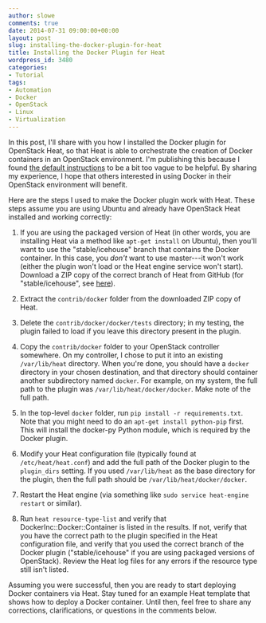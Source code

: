 ```yaml
---
author: slowe
comments: true
date: 2014-07-31 09:00:00+00:00
layout: post
slug: installing-the-docker-plugin-for-heat
title: Installing the Docker Plugin for Heat
wordpress_id: 3480
categories:
- Tutorial
tags:
- Automation
- Docker
- OpenStack
- Linux
- Virtualization
---
```


In this post, I'll share with you how I installed the Docker plugin for OpenStack Heat, so that Heat is able to orchestrate the creation of Docker containers in an OpenStack environment. I'm publishing this because I found [the default instructions](https://github.com/openstack/heat/tree/stable/icehouse/contrib/docker/docker) to be a bit too vague to be helpful. By sharing my experience, I hope that others interested in using Docker in their OpenStack environment will benefit.

Here are the steps I used to make the Docker plugin work with Heat. These steps assume you are using Ubuntu and already have OpenStack Heat installed and working correctly:

1. If you are using the packaged version of Heat (in other words, you are installing Heat via a method like `apt-get install` on Ubuntu), then you'll want to use the "stable/icehouse" branch that contains the Docker container. In this case, you _don't_ want to use master---it won't work (either the plugin won't load or the Heat engine service won't start). Download a ZIP copy of the correct branch of Heat from GitHub (for "stable/icehouse", see [here](https://github.com/openstack/heat/tree/stable/icehouse)).

2. Extract the `contrib/docker` folder from the downloaded ZIP copy of Heat.

3. Delete the `contrib/docker/docker/tests` directory; in my testing, the plugin failed to load if you leave this directory present in the plugin.

4. Copy the `contrib/docker` folder to your OpenStack controller somewhere. On my controller, I chose to put it into an existing `/var/lib/heat` directory. When you're done, you should have a `docker` directory in your chosen destination, and that directory should container another subdirectory named `docker`. For example, on my system, the full path to the plugin was `/var/lib/heat/docker/docker`. Make note of the full path.

5. In the top-level `docker` folder, run `pip install -r requirements.txt`. Note that you might need to do an `apt-get install python-pip` first. This will install the docker-py Python module, which is required by the Docker plugin.

6. Modify your Heat configuration file (typically found at `/etc/heat/heat.conf`) and add the full path of the Docker plugin to the `plugin_dirs` setting. If you used `/var/lib/heat` as the base directory for the plugin, then the full path should be `/var/lib/heat/docker/docker`.

7. Restart the Heat engine (via something like `sudo service heat-engine restart` or similar).

8. Run `heat resource-type-list` and verify that DockerInc::Docker::Container is listed in the results. If not, verify that you have the correct path to the plugin specified in the Heat configuration file, and verify that you used the correct branch of the Docker plugin ("stable/icehouse" if you are using packaged versions of OpenStack). Review the Heat log files for any errors if the resource type still isn't listed.

Assuming you were successful, then you are ready to start deploying Docker containers via Heat. Stay tuned for an example Heat template that shows how to deploy a Docker container. Until then, feel free to share any corrections, clarifications, or questions in the comments below.
